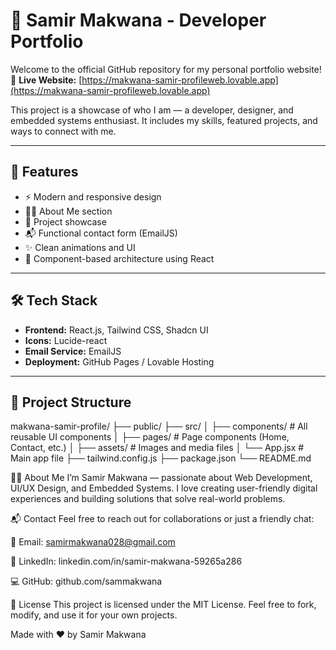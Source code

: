 # 💼 Samir Makwana - Developer Portfolio

Welcome to the official GitHub repository for my personal portfolio website!  
🔗 **Live Website:** [https://makwana-samir-profileweb.lovable.app](https://makwana-samir-profileweb.lovable.app)

This project is a showcase of who I am — a developer, designer, and embedded systems enthusiast. It includes my skills, featured projects, and ways to connect with me.

---

## 🚀 Features

- ⚡ Modern and responsive design
- 🧑‍💻 About Me section
- 📁 Project showcase
- 📬 Functional contact form (EmailJS)
- ✨ Clean animations and UI
- 🧩 Component-based architecture using React

---

## 🛠️ Tech Stack

- **Frontend:** React.js, Tailwind CSS, Shadcn UI
- **Icons:** Lucide-react
- **Email Service:** EmailJS
- **Deployment:** GitHub Pages / Lovable Hosting

---

## 📂 Project Structure

makwana-samir-profile/
├── public/
├── src/
│ ├── components/ # All reusable UI components
│ ├── pages/ # Page components (Home, Contact, etc.)
│ ├── assets/ # Images and media files
│ └── App.jsx # Main app file
├── tailwind.config.js
├── package.json
└── README.md


🧑‍💼 About Me
I’m Samir Makwana — passionate about Web Development, UI/UX Design, and Embedded Systems.
I love creating user-friendly digital experiences and building solutions that solve real-world problems.

📬 Contact
Feel free to reach out for collaborations or just a friendly chat:

📧 Email: samirmakwana028@gmail.com

🔗 LinkedIn: linkedin.com/in/samir-makwana-59265a286

💻 GitHub: github.com/sammakwana

📜 License
This project is licensed under the MIT License.
Feel free to fork, modify, and use it for your own projects.

Made with ❤️ by Samir Makwana
